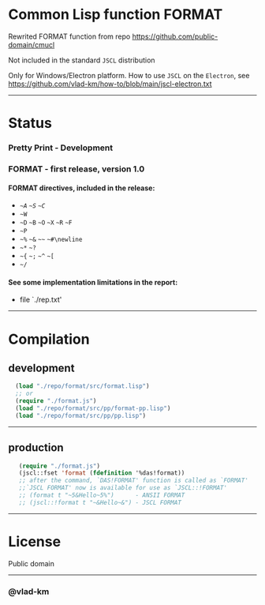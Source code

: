 #  Common Lisp function FORMAT

Rewrited FORMAT function from repo https://github.com/public-domain/cmucl

Not included in the standard `JSCL` distribution

Only for Windows/Electron platform. How to use `JSCL` on the `Electron`, see https://github.com/vlad-km/how-to/blob/main/jscl-electron.txt

___

# Status

### Pretty Print - Development

### FORMAT - first release, version 1.0
#### FORMAT directives, included in the release:
-  _`~A`_  _`~S`_ _`~C`_
-   `~W`
-   `~D`  `~B`  `~O`  `~X`  `~R` `~F`
-  `~P`
-  `~%` `~&` `~~`  `~#\newline`
-  `~*` `~?`
-  `~{` `~;` `~^` `~[`
-  `~/`

#### See some implementation limitations in the report:
- file `./rep.txt'
___
 
# Compilation

## development


```lisp
  (load "./repo/format/src/format.lisp")
  ;; or
  (require "./format.js")
  (load "./repo/format/src/pp/format-pp.lisp")
  (load "./repo/format/src/pp/pp.lisp")
```
___

## production

```lisp
   (require "./format.js")
   (jscl::fset 'format (fdefinition '%das!format))
   ;; after the command, `DAS!FORMAT' function is called as `FORMAT'
   ;;`JSCL FORMAT' now is available for use as `JSCL::!FORMAT'
   ;; (format t "~5&Hello~5%")      - ANSII FORMAT
   ;; (jscl::!format t "~&Hello~&") - JSCL FORMAT
```

___

# License

Public domain

___


### @vlad-km
   

